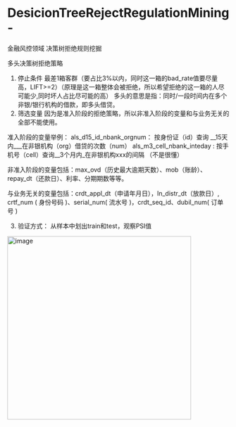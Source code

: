 # DesicionTreeRejectRegulationMining-
金融风控领域 决策树拒绝规则挖掘


多头决策树拒绝策略
1.	停止条件
最差1箱客群（要占比3%以内，同时这一箱的bad_rate值要尽量高，LIFT>=2）（原理是这一箱整体会被拒绝，所以希望拒绝的这一箱的人尽可能少,同时坏人占比尽可能的高） 多头的意思是指：同时/一段时间内在多个非银/银行机构的借款，即多头借贷。
2.	筛选变量
因为是准入阶段的拒绝策略，所以非准入阶段的变量和与业务无关的全部不能使用。

准入阶段的变量举例：
als_d15_id_nbank_orgnum： 按身份证（id）查询 __15天内___在非银机构（org）借贷的次数（num）
als_m3_cell_nbank_inteday :  按手机号（cell）查询__3个月内_在非银机构xxx的间隔 （不是很懂）
			
非准入阶段的变量包括：max_ovd（历史最大逾期天数）、mob（账龄）、repay_dt（还款日）、利率、分期期数等等。

与业务无关的变量包括：crdt_appl_dt（申请年月日），In_distr_dt（放款日）, crtf_num ( 身份号码 )、serial_num( 流水号 )，crdt_seq_id、dubil_num( 订单号 )


3.	验证方式：
从样本中划出train和test，观察PSI值

<img width="417" alt="image" src="https://github.com/ErwanPishi/DesicionTreeRejectRegulationMining-/assets/136585409/89589a2e-042f-45cb-80d2-b67472d7bc36">
